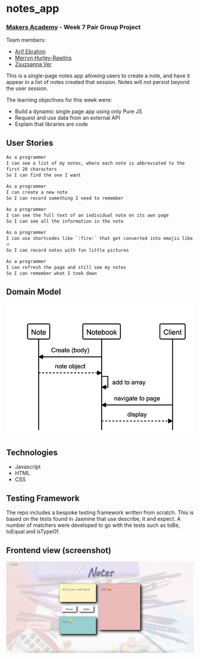 # notes_app

### [Makers Academy](http://www.makersacademy.com) - Week 7 Pair Group Project

Team members:
* [Arif Ebrahim](https://github.com/ArifEbrahim)
* [Merryn Hurley-Rawlins](https://github.com/merrynhr)
* [Zsuzsanna Ver](https://github.com/MrsVer)

This is a single-page notes app allowing users to create a note, and have it appear in a list of notes created that session. Notes will not persist beyond the user session.

The learning objectives for this week were:

* Build a dynamic single page app using only Pure JS
* Request and use data from an external API
* Explain that libraries are code

## User Stories
```
As a programmer
I can see a list of my notes, where each note is abbreviated to the first 20 characters
So I can find the one I want
```
```
As a programmer
I can create a new note
So I can record something I need to remember
```
```
As a programmer
I can see the full text of an individual note on its own page
So I can see all the information in the note
```
```
As a programmer
I can use shortcodes like `:fire:` that get converted into emojis like 🔥
So I can record notes with fun little pictures
```
```
As a programmer
I can refresh the page and still see my notes
So I can remember what I took down
```

## Domain Model

<img width="800" alt="domain model" src="attachments/domain_model.png">


## Technologies

* Javascript
* HTML
* CSS

## Testing Framework

The repo includes a bespoke testing framework written from scratch. This is based on the tests found in Jasmine that use describe, it and expect. A number of matchers were developed to go with the tests such as toBe, toEqual and isTypeOf. 

## Frontend view (screenshot)

![screenshot](/attachments/screenshot.png)